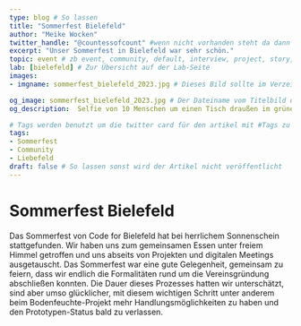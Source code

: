 ```yaml
---
type: blog # So lassen
title: "Sommerfest Bielefeld"
author: "Meike Wocken"
twitter_handle: "@countessofcount" #wenn nicht vorhanden steht da dann @codeforde
excerpt: "Unser Sommerfest in Bielefeld war sehr schön."
topic: event # zb event, community, default, interview, project, story, toolbox
lab: [bielefeld] # Zur Übersicht auf der Lab-Seite
images:
- imgname: sommerfest_bielefeld_2023.jpg # Dieses Bild sollte im Verzeichnis static/blog existieren

og_image: sommerfest_bielefeld_2023.jpg # Der Dateiname vom Titelbild das kann das selbe sein wie unter images und sollte auch unter static/blog liegen
og_description:  Selfie von 10 Menschen um einen Tisch draußen im grünen Garten sitzend.# Der alt Text zum Titelbild

# Tags werden benutzt um die twitter card für den artikel mit #Tags zu versorgen und um in Suchmaschinen gefunden zu werden
tags:
- Sommerfest
- Community
- Liebefeld
draft: false # So lassen sonst wird der Artikel nicht veröffentlicht
---
```


# Sommerfest Bielefeld

Das Sommerfest von Code for Bielefeld hat bei herrlichem Sonnenschein stattgefunden. Wir haben uns zum gemeinsamen Essen unter freiem Himmel getroffen und uns abseits von Projekten und digitalen Meetings ausgetauscht. Das Sommerfest war eine gute Gelegenheit, gemeinsam zu feiern, dass wir endlich die Formalitäten rund um die Vereinsgründung abschließen konnten. Die Dauer dieses Prozesses hatten wir unterschätzt, sind aber umso glücklicher, mit diesem wichtigen Schritt unter anderem beim Bodenfeuchte-Projekt mehr Handlungsmöglichkeiten zu haben und den Prototypen-Status bald zu verlassen.
